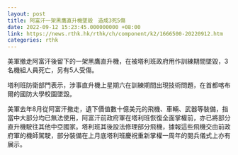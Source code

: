 ```yaml
---
layout: post
title: 阿富汗一架黑鷹直升機墜毀　造成3死5傷
date: 2022-09-12 15:23:45.000000000 +08:00
link: https://news.rthk.hk/rthk/ch/component/k2/1666500-20220912.htm
categories: rthk
---
```


美軍撤走阿富汗後留下的一架黑鷹直升機，在被塔利班政府用作訓練期間墜毀，3名機組人員死亡，另有5人受傷。

塔利班防衛部門表示，涉事直升機上星期六在訓練期間出現技術問題，在首都喀布爾的國防大學校園墜毀。

美軍去年8月從阿富汗撤走，遺下價值數十億美元的飛機、車輛、武器等裝備，指當中大部分均已無法使用，阿富汗前政府軍在塔利班恢復全面掌權前，亦已將部分直升機駛往其他中亞國家。塔利班其後設法修理部分飛機，據報這些飛機交由前政府軍的機師駕駛，部分裝備在上月底塔利班慶祝重新掌權一周年的閱兵儀式上亦有展示。
